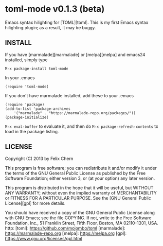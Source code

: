 # toml-mode v0.1.3 (beta)

Emacs syntax hilighting for [TOML][toml]. This is my first Emacs syntax hilighting plugin; as a result, it may be buggy.

## INSTALL

If you have [marmalade][marmalade] or [melpa][melpa] and emacs24 installed, simply type

    M-x package-install toml-mode

In your .emacs

    (require 'toml-mode)

If you don't have marmalade installed, add these to your .emacs

    (require 'package)
    (add-to-list 'package-archives 
        '("marmalade" . "https://marmalade-repo.org/packages/"))
    (package-initialize)

`M-x eval-buffer` to evaluate it, and then do `M-x package-refresh-contents` to load in the package listing.

## LICENSE

Copyright (C) 2013 by Felix Chern

This program is free software; you can redistribute it and/or modify
it under the terms of the GNU General Public License as published by
the Free Software Foundation; either version 3, or (at your option)
any later version.

This program is distributed in the hope that it will be useful,
but WITHOUT ANY WARRANTY; without even the implied warranty of
MERCHANTABILITY or FITNESS FOR A PARTICULAR PURPOSE.  See the
[GNU General Public License][gpl] for more details.

You should have received a copy of the GNU General Public License
along with GNU Emacs; see the file COPYING.  If not, write to the
Free Software Foundation, Inc., 51 Franklin Street, Fifth Floor,
Boston, MA 02110-1301, USA.
http:
[toml]: https://github.com/mojombo/toml
[marmalade]: https://marmalade-repo.org
[melpa]: https://melpa.org
[gpl]: https://www.gnu.org/licenses/gpl.html
